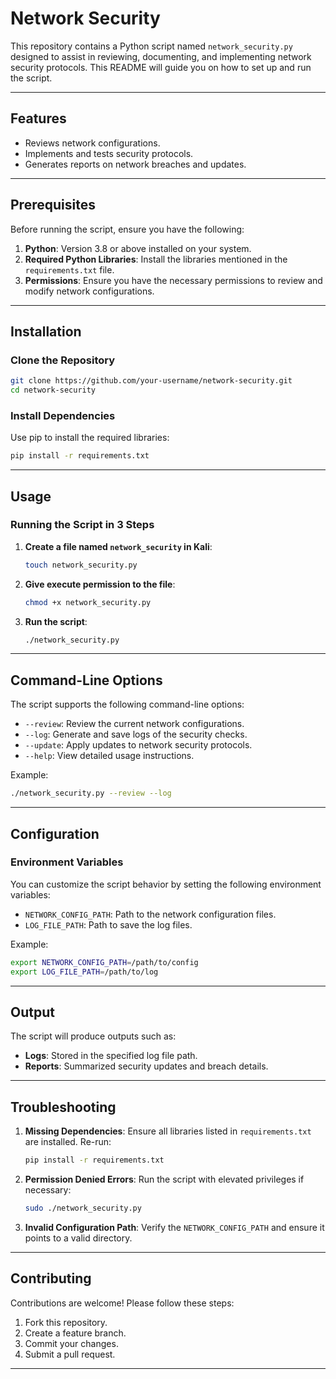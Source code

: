 # Network Security

This repository contains a Python script named `network_security.py` designed to assist in reviewing, documenting, and implementing network security protocols. This README will guide you on how to set up and run the script.

---

## Features
- Reviews network configurations.
- Implements and tests security protocols.
- Generates reports on network breaches and updates.

---

## Prerequisites
Before running the script, ensure you have the following:

1. **Python**: Version 3.8 or above installed on your system.
2. **Required Python Libraries**: Install the libraries mentioned in the `requirements.txt` file.
3. **Permissions**: Ensure you have the necessary permissions to review and modify network configurations.

---

## Installation

### Clone the Repository
```bash
git clone https://github.com/your-username/network-security.git
cd network-security
```

### Install Dependencies
Use pip to install the required libraries:
```bash
pip install -r requirements.txt
```

---

## Usage

### Running the Script in 3 Steps

1. **Create a file named `network_security` in Kali**:
   ```bash
   touch network_security.py
   ```

2. **Give execute permission to the file**:
   ```bash
   chmod +x network_security.py
   ```

3. **Run the script**:
   ```bash
   ./network_security.py
   ```

---

## Command-Line Options
The script supports the following command-line options:
- `--review`: Review the current network configurations.
- `--log`: Generate and save logs of the security checks.
- `--update`: Apply updates to network security protocols.
- `--help`: View detailed usage instructions.

Example:
```bash
./network_security.py --review --log
```

---

## Configuration

### Environment Variables
You can customize the script behavior by setting the following environment variables:
- `NETWORK_CONFIG_PATH`: Path to the network configuration files.
- `LOG_FILE_PATH`: Path to save the log files.

Example:
```bash
export NETWORK_CONFIG_PATH=/path/to/config
export LOG_FILE_PATH=/path/to/log
```

---

## Output
The script will produce outputs such as:
- **Logs**: Stored in the specified log file path.
- **Reports**: Summarized security updates and breach details.

---

## Troubleshooting

1. **Missing Dependencies**:
   Ensure all libraries listed in `requirements.txt` are installed. Re-run:
   ```bash
   pip install -r requirements.txt
   ```

2. **Permission Denied Errors**:
   Run the script with elevated privileges if necessary:
   ```bash
   sudo ./network_security.py
   ```

3. **Invalid Configuration Path**:
   Verify the `NETWORK_CONFIG_PATH` and ensure it points to a valid directory.

---

## Contributing
Contributions are welcome! Please follow these steps:
1. Fork this repository.
2. Create a feature branch.
3. Commit your changes.
4. Submit a pull request.

---


